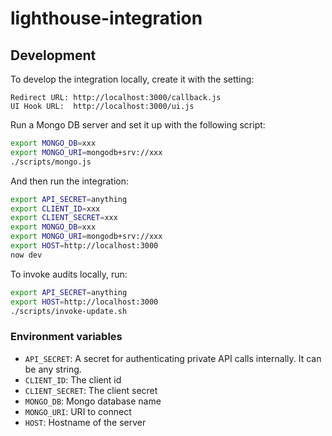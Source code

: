 # lighthouse-integration

## Development

To develop the integration locally, create it with the setting:

```
Redirect URL: http://localhost:3000/callback.js
UI Hook URL:  http://localhost:3000/ui.js
```

Run a Mongo DB server and set it up with the following script:

```sh
export MONGO_DB=xxx
export MONGO_URI=mongodb+srv://xxx
./scripts/mongo.js
```

And then run the integration:

```sh
export API_SECRET=anything
export CLIENT_ID=xxx
export CLIENT_SECRET=xxx
export MONGO_DB=xxx
export MONGO_URI=mongodb+srv://xxx
export HOST=http://localhost:3000
now dev
```

To invoke audits locally, run:

```sh
export API_SECRET=anything
export HOST=http://localhost:3000
./scripts/invoke-update.sh
```

### Environment variables

- `API_SECRET`: A secret for authenticating private API calls internally. It can be any string.
- `CLIENT_ID`: The client id
- `CLIENT_SECRET`: The client secret
- `MONGO_DB`: Mongo database name
- `MONGO_URI`: URI to connect
- `HOST`: Hostname of the server
